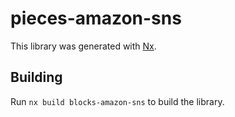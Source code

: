 # pieces-amazon-sns

This library was generated with [Nx](https://nx.dev).

## Building

Run `nx build blocks-amazon-sns` to build the library.
